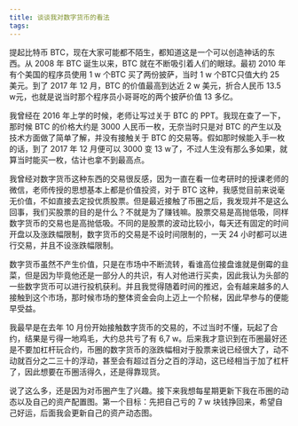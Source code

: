 ```yaml
---
title: 谈谈我对数字货币的看法
tags:
---
```


提起比特币 BTC，现在大家可能都不陌生，都知道这是一个可以创造神话的东西。从 2008 年 BTC 诞生以来，BTC 就在不断吸引着人们的眼球。最初 2010 年有个美国的程序员使用 1 w 个BTC 买了两份披萨，当时 1 w 个BTC只值大约 25 美元。到了 2017 年 12 月，BTC 的价值最高到达近 2 w 美元，折合人民币 13.5 w元，也就是说当时那个程序员小哥哥吃的两个披萨价值 13 多亿。

我曾经在 2016 年上学的时候，老师让写过关于 BTC 的 PPT。我现在查了一下，那时候 BTC 的价格大约是 3000 人民币一枚，无奈当时只是对 BTC 的产生以及技术方面做了简单了解，并没有接触关于 BTC 的交易等。假如那时候能入手一枚的话，到了 2017 年 12 月便可以 3000 变 13 w了，不过人生没有那么多如果，就算当时能买一枚，估计也拿不到最高点。

我曾经对数字货币这种东西的交易很反感，因为一直在看一位考研时的授课老师的微信，老师传授的思想基本上都是价值投资，对于 BTC 这种，我感觉目前来说毫无价值，不如直接去定投优质股票。但是最近接触了币圈之后，我发现并不是这么回事，我们买股票的目的是什么？不就是为了赚钱嘛。股票交易是高抛低吸，同样数字货币的交易也是高抛低吸。不同的是股票的波动比较小，每天还有固定的时间开盘以及涨跌幅限制，数字货币的交易是不设时间限制的，一天 24 小时都可以进行交易，并且不设涨跌幅限制。

数字货币虽然不产生价值，只是在市场中不断流转，看谁高位接盘谁就是倒霉的韭菜，但是因为毕竟他还是一部分人的共识，有人对他进行买卖，因此我认为头部的一些数字货币可以进行投机获利。并且我觉得随着时间的推迟，会有越来越多的人接触到这个市场，那时候市场的整体资金会向上迈上一个阶梯，因此早参与的便能早受益。

我最早是在去年 10 月份开始接触数字货币的交易的，不过当时不懂，玩起了合约，结果是亏得一地鸡毛，大约总共亏了有 6,7 w。后来我才意识到在币圈最好还是不要加杠杆玩合约，币圈的数字货币的涨跌幅相对于股票来说已经很大了，动不动就百分之二三十的浮动，甚至会有超过百分之百的浮动，这已经相当于加了杠杆了，因此想要在币圈活得久，还是得靠现货。

说了这么多，还是因为对币圈产生了兴趣。接下来我想每星期更新下我在币圈的动态以及自己的资产配置图。第一个目标：先把自己亏的 7 w 块钱挣回来，希望自己好运，后面我会更新自己的资产动态图。